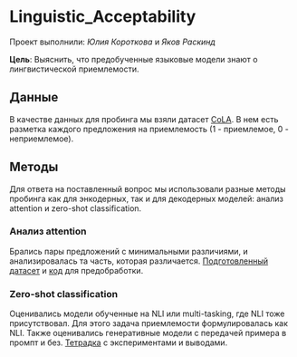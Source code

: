 # Linguistic_Acceptability

Проект выполнили: *Юлия Короткова* и *Яков Раскинд*

**Цель**: Выяснить, что предобученные языковые модели знают о лингвистической приемлемости.

## Данные

В качестве данных для пробинга мы взяли датасет [CoLA](https://nyu-mll.github.io/CoLA/). В нем есть разметка каждого предложения на приемлемость (1 - приемлемое, 0 - неприемлемое).

## Методы

Для ответа на поставленный вопрос мы использовали разные методы пробинга как для энкодерных, так и для декодерных моделей: анализ attention и zero-shot classification.

### Анализ attention

Брались пары предложений с минимальными различиями, и анализировалась та часть, которая различается. [Подготовленный датасет](https://github.com/yuliya1324/Linguistic_Acceptability/blob/main/cola.csv) и [код](https://github.com/yuliya1324/Linguistic_Acceptability/blob/main/dataset_preparation.ipynb) для предобработки.

### Zero-shot classification

Оценивались модели обученные на NLI или multi-tasking, где NLI тоже присутствовал. Для этого задача приемлемости формулировалась как NLI. Также оценивались генеративные модели с передачей примера в промпт и без. [Тетрадка](https://github.com/yuliya1324/Linguistic_Acceptability/blob/main/zero-shot.ipynb) с экспериментами и выводами.
